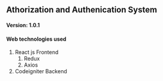 ## Athorization and Authenication System
#### Version: 1.0.1

#### Web technologies used
1. React js Frontend
    1. Redux
    2. Axios
2. Codeigniter  Backend
